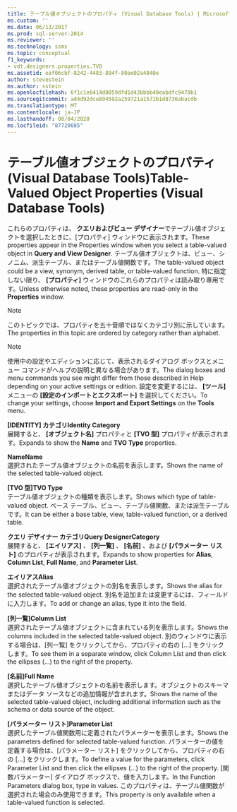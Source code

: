 ```yaml
---
title: テーブル値オブジェクトのプロパティ (Visual Database Tools) | Microsoft Docs
ms.custom: ''
ms.date: 06/13/2017
ms.prod: sql-server-2014
ms.reviewer: ''
ms.technology: ssms
ms.topic: conceptual
f1_keywords:
- vdt.designers.properties.TVO
ms.assetid: eaf06cbf-8242-4483-894f-80ae02a4840e
author: stevestein
ms.author: sstein
ms.openlocfilehash: 6f1c1e6414d0059dfd1d43bbbb40eabdfc9470b1
ms.sourcegitcommit: ad4d92dce894592a259721a1571b1d8736abacdb
ms.translationtype: MT
ms.contentlocale: ja-JP
ms.lasthandoff: 08/04/2020
ms.locfileid: "87720685"
---
```

# <a name="table-valued-object-properties-visual-database-tools"></a><span data-ttu-id="575db-102">テーブル値オブジェクトのプロパティ (Visual Database Tools)</span><span class="sxs-lookup"><span data-stu-id="575db-102">Table-Valued Object Properties (Visual Database Tools)</span></span>
  <span data-ttu-id="575db-103">これらのプロパティは、 **クエリおよびビュー デザイナー**でテーブル値オブジェクトを選択したときに、[プロパティ] ウィンドウに表示されます。</span><span class="sxs-lookup"><span data-stu-id="575db-103">These properties appear in the Properties window when you select a table-valued object in **Query and View Designer**.</span></span> <span data-ttu-id="575db-104">テーブル値オブジェクトは、ビュー、シノニム、派生テーブル、またはテーブル値関数です。</span><span class="sxs-lookup"><span data-stu-id="575db-104">The table-valued object could be a view, synonym, derived table, or table-valued function.</span></span> <span data-ttu-id="575db-105">特に指定しない限り、 **[プロパティ]** ウィンドウのこれらのプロパティは読み取り専用です。</span><span class="sxs-lookup"><span data-stu-id="575db-105">Unless otherwise noted, these properties are read-only in the **Properties** window.</span></span>  
  
> [!NOTE]  
>  <span data-ttu-id="575db-106">このトピックでは、プロパティを五十音順ではなくカテゴリ別に示しています。</span><span class="sxs-lookup"><span data-stu-id="575db-106">The properties in this topic are ordered by category rather than alphabet.</span></span>  
  
> [!NOTE]  
>  <span data-ttu-id="575db-107">使用中の設定やエディションに応じて、表示されるダイアログ ボックスとメニュー コマンドがヘルプの説明と異なる場合があります。</span><span class="sxs-lookup"><span data-stu-id="575db-107">The dialog boxes and menu commands you see might differ from those described in Help depending on your active settings or edition.</span></span> <span data-ttu-id="575db-108">設定を変更するには、 **[ツール]** メニューの **[設定のインポートとエクスポート]** を選択してください。</span><span class="sxs-lookup"><span data-stu-id="575db-108">To change your settings, choose **Import and Export Settings** on the **Tools** menu.</span></span>  
  
 <span data-ttu-id="575db-109">**[IDENTITY] カテゴリ**</span><span class="sxs-lookup"><span data-stu-id="575db-109">**Identity Category**</span></span>  
 <span data-ttu-id="575db-110">展開すると、 **[オブジェクト名]** プロパティと **[TVO 型]** プロパティが表示されます。</span><span class="sxs-lookup"><span data-stu-id="575db-110">Expands to show the **Name** and **TVO Type** properties.</span></span>  
  
 <span data-ttu-id="575db-111">**Name**</span><span class="sxs-lookup"><span data-stu-id="575db-111">**Name**</span></span>  
 <span data-ttu-id="575db-112">選択されたテーブル値オブジェクトの名前を表示します。</span><span class="sxs-lookup"><span data-stu-id="575db-112">Shows the name of the selected table-valued object.</span></span>  
  
 <span data-ttu-id="575db-113">**[TVO 型]**</span><span class="sxs-lookup"><span data-stu-id="575db-113">**TVO Type**</span></span>  
 <span data-ttu-id="575db-114">テーブル値オブジェクトの種類を表示します。</span><span class="sxs-lookup"><span data-stu-id="575db-114">Shows which type of table-valued object.</span></span> <span data-ttu-id="575db-115">ベース テーブル、ビュー、テーブル値関数、または派生テーブルです。</span><span class="sxs-lookup"><span data-stu-id="575db-115">It can be either a base table, view, table-valued function, or a derived table.</span></span>  
  
 <span data-ttu-id="575db-116">**クエリ デザイナー カテゴリ**</span><span class="sxs-lookup"><span data-stu-id="575db-116">**Query DesignerCategory**</span></span>  
 <span data-ttu-id="575db-117">展開すると、 **[エイリアス]** 、 **[列一覧]** 、 **[名前]** 、および **[パラメーター リスト]** のプロパティが表示されます。</span><span class="sxs-lookup"><span data-stu-id="575db-117">Expands to show properties for **Alias**, **Column List**, **Full Name**, and **Parameter List**.</span></span>  
  
 <span data-ttu-id="575db-118">**エイリアス**</span><span class="sxs-lookup"><span data-stu-id="575db-118">**Alias**</span></span>  
 <span data-ttu-id="575db-119">選択されたテーブル値オブジェクトの別名を表示します。</span><span class="sxs-lookup"><span data-stu-id="575db-119">Shows the alias for the selected table-valued object.</span></span> <span data-ttu-id="575db-120">別名を追加または変更するには、フィールドに入力します。</span><span class="sxs-lookup"><span data-stu-id="575db-120">To add or change an alias, type it into the field.</span></span>  
  
 <span data-ttu-id="575db-121">**[列一覧]**</span><span class="sxs-lookup"><span data-stu-id="575db-121">**Column List**</span></span>  
 <span data-ttu-id="575db-122">選択されたテーブル値オブジェクトに含まれている列を表示します。</span><span class="sxs-lookup"><span data-stu-id="575db-122">Shows the columns included in the selected table-valued object.</span></span> <span data-ttu-id="575db-123">別のウィンドウに表示する場合は、[列一覧] をクリックしてから、プロパティの右の [...] をクリックします。</span><span class="sxs-lookup"><span data-stu-id="575db-123">To see them in a separate window, click Column List and then click the ellipses (...) to the right of the property.</span></span>  
  
 <span data-ttu-id="575db-124">**[名前]**</span><span class="sxs-lookup"><span data-stu-id="575db-124">**Full Name**</span></span>  
 <span data-ttu-id="575db-125">選択したテーブル値オブジェクトの名前を表示します。オブジェクトのスキーマまたはデータ ソースなどの追加情報が含まれます。</span><span class="sxs-lookup"><span data-stu-id="575db-125">Shows the name of the selected table-valued object, including additional information such as the schema or data source of the object.</span></span>  
  
 <span data-ttu-id="575db-126">**[パラメーター リスト]**</span><span class="sxs-lookup"><span data-stu-id="575db-126">**Parameter List**</span></span>  
 <span data-ttu-id="575db-127">選択したテーブル値関数用に定義されたパラメーターを表示します。</span><span class="sxs-lookup"><span data-stu-id="575db-127">Shows the parameters defined for selected table-valued function.</span></span> <span data-ttu-id="575db-128">パラメーターの値を定義する場合は、[パラメーター リスト] をクリックしてから、プロパティの右の [...] をクリックします。</span><span class="sxs-lookup"><span data-stu-id="575db-128">To define a value for the parameters, click Parameter List and then click the ellipses (...) to the right of the property.</span></span> <span data-ttu-id="575db-129">[関数パラメーター] ダイアログ ボックスで、値を入力します。</span><span class="sxs-lookup"><span data-stu-id="575db-129">In the Function Parameters dialog box, type in values.</span></span> <span data-ttu-id="575db-130">このプロパティは、テーブル値関数が選択された場合のみ使用できます。</span><span class="sxs-lookup"><span data-stu-id="575db-130">This property is only available when a table-valued function is selected.</span></span>  
  
  
